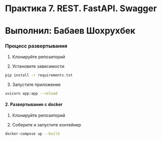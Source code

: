 # Практика 7. REST. FastAPI. Swagger
# Выполнил: Бабаев Шохрухбек

### Процесс развертывания

1. Клонируйте репозиторий

2. Установите зависимости
```bash
pip install -r requirements.txt
```
3. Запустите приложение
```bash
uvicorn app:app --reload
```

#### 2. Развертывание с docker

1. Клонируйте репозиторий

2. Соберите и запустите контейнер

```bash
docker-compose up --build
```